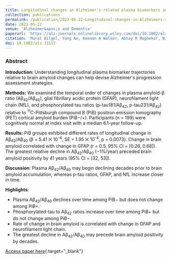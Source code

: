 ```yaml
---
title: Longitudinal changes in Alzheimer's-related plasma biomarkers and brain amyloid
collection: publications
permalink: /publication/2023-05-22-Longitudinal-changes-in-Alzheimers-related-plasma-biomarkers-and-brain-amyloid
date: 2023-05-22
venue: 'Alzheimer&apos;s and Dementia'
paperurl: 'https://alz-journals.onlinelibrary.wiley.com/doi/10.1002/alz.13157'
citation: 'Murat Bilgel, Yang An, Keenan A Walker, Abhay R Moghekar, Nicholas J Ashton, Przemysław R Kac, Thomas K Karikari, Kaj Blennow, Henrik Zetterberg, Bruno M Jedynak, Madhav Thambisetty, Luigi Ferrucci, Susan M Resnick, &quot;Longitudinal changes in Alzheimer's-related plasma biomarkers and brain amyloid.&quot; Alzheimer&apos;s and Dementia, 2023.'
doi: 10.1002/alz.13157
---
```


### Abstract

**Introduction:** Understanding longitudinal plasma biomarker trajectories relative to brain amyloid changes can help devise Alzheimer's progression assessment strategies.

**Methods:** We examined the temporal order of changes in plasma amyloid-β ratio (Aβ<sub>42</sub>/Aβ<sub>40</sub>), glial fibrillary acidic protein (GFAP), neurofilament light chain (NfL), and phosphorylated tau ratios (p-tau181/Aβ<sub>42</sub>, p-tau231/Aβ<sub>42</sub>) relative to <sup>11</sup>C-Pittsburgh compound B (PiB) positron emission tomography (PET) cortical amyloid burden (PiB−/+). Participants (n = 199) were cognitively normal at index visit with a median 6.1-year follow-up.

**Results:** PiB groups exhibited different rates of longitudinal change in Aβ<sub>42</sub>/Aβ<sub>40</sub> (β = 5.41 ⨉ 10<sup>-4</sup>, SE = 1.95 ⨉ 10<sup>-4</sup>, p = 0.0073). Change in brain amyloid correlated with change in GFAP (r = 0.5, 95% CI = [0.26, 0.68]). The greatest relative decline in Aβ<sub>42</sub>/Aβ<sub>40</sub> (−1%/year) preceded brain amyloid positivity by 41 years (95% CI = [32, 53]).

**Discussion**: Plasma Aβ<sub>42</sub>/Aβ<sub>40</sub> may begin declining decades prior to brain amyloid accumulation, whereas p-tau ratios, GFAP, and NfL increase closer in time.

**Highlights:**
- Plasma Aβ<sub>42</sub>/Aβ<sub>40</sub> declines over time among PiB− but does not change among PiB+.
- Phosphorylated-tau to Aβ<sub>42</sub> ratios increase over time among PiB+ but do not change among PiB−.
- Rate of change in brain amyloid is correlated with change in GFAP and neurofilament light chain.
- The greatest decline in Aβ<sub>42</sub>/Aβ<sub>40</sub> may precede brain amyloid positivity by decades.

[Access paper here](https://alz-journals.onlinelibrary.wiley.com/doi/10.1002/alz.13157){:target="_blank"}
